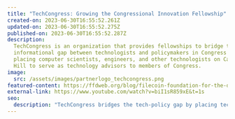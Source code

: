 ```yaml
---
title: "TechCongress: Growing the Congressional Innovation Fellowship"
created-on: 2023-06-30T16:55:52.261Z
updated-on: 2023-06-30T16:55:52.275Z
published-on: 2023-06-30T16:55:52.287Z
description:
  TechCongress is an organization that provides fellowships to bridge the
  informational gap between technologists and policymakers in Congress by
  placing computer scientists, engineers, and other technologists on Capitol
  Hill to serve as technology advisors to members of Congress.
image:
  src: /assets/images/partnerlogo_techcongress.png
featured-content: https://ffdweb.org/blog/filecoin-foundation-for-the-decentralized-web-and-techcongress-will-work-together-to-place-more-technologists-on-capitol-hill/
external-link: https://www.youtube.com/watch?v=biI1sR859xE&t=1s
seo:
  description: "TechCongress bridges the tech-policy gap by placing technologists as advisors to Congress, helping legislators make informed decisions on technology policy issues."
---
```

